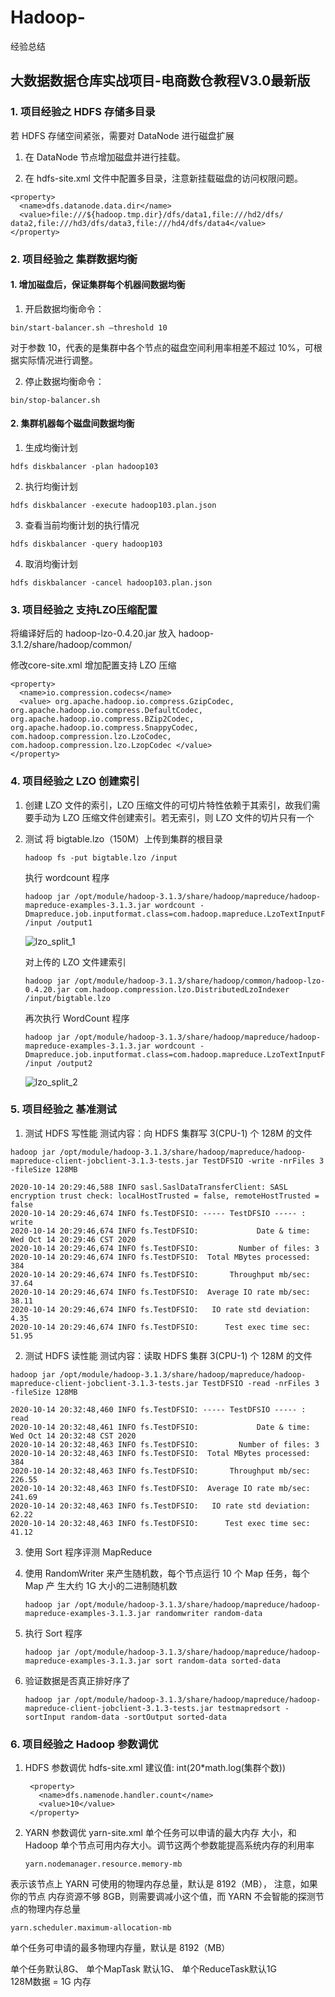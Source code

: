 # Hadoop-
经验总结

## 大数据数据仓库实战项目-电商数仓教程V3.0最新版

### 1. 项目经验之 HDFS 存储多目录
若 HDFS 存储空间紧张，需要对 DataNode 进行磁盘扩展
  1. 在 DataNode 节点增加磁盘并进行挂载。 

  2. 在 hdfs-site.xml 文件中配置多目录，注意新挂载磁盘的访问权限问题。 
  ```
  <property>
    <name>dfs.datanode.data.dir</name>
    <value>file:///${hadoop.tmp.dir}/dfs/data1,file:///hd2/dfs/ data2,file:///hd3/dfs/data3,file:///hd4/dfs/data4</value>
  </property>
  ```


### 2. 项目经验之 集群数据均衡
#### 1. 增加磁盘后，保证集群每个机器间数据均衡 
1. 开启数据均衡命令：
  ```
  bin/start-balancer.sh –threshold 10 
  ```
对于参数 10，代表的是集群中各个节点的磁盘空间利用率相差不超过 10%，可根据实际情况进行调整。 

2. 停止数据均衡命令：
  ```
  bin/stop-balancer.sh
  ```
 
#### 2. 集群机器每个磁盘间数据均衡
1. 生成均衡计划
  ```
  hdfs diskbalancer -plan hadoop103
  ````

2. 执行均衡计划
  ```
  hdfs diskbalancer -execute hadoop103.plan.json
  ```

3. 查看当前均衡计划的执行情况
  ```
  hdfs diskbalancer -query hadoop103
  ```

4. 取消均衡计划
  ```
  hdfs diskbalancer -cancel hadoop103.plan.json
  ```


### 3. 项目经验之 支持LZO压缩配置
将编译好后的 hadoop-lzo-0.4.20.jar 放入 hadoop-3.1.2/share/hadoop/common/

修改core-site.xml 增加配置支持 LZO 压缩
  ```
  <property>
    <name>io.compression.codecs</name>
    <value> org.apache.hadoop.io.compress.GzipCodec, org.apache.hadoop.io.compress.DefaultCodec, org.apache.hadoop.io.compress.BZip2Codec, org.apache.hadoop.io.compress.SnappyCodec, com.hadoop.compression.lzo.LzoCodec, com.hadoop.compression.lzo.LzopCodec </value>
  </property>
  ```


### 4. 项目经验之 LZO 创建索引
1. 创建 LZO 文件的索引，LZO 压缩文件的可切片特性依赖于其索引，故我们需要手动为 LZO 压缩文件创建索引。若无索引，则 LZO 文件的切片只有一个
2. 测试
   将 bigtable.lzo（150M）上传到集群的根目录
    ```
    hadoop fs -put bigtable.lzo /input
    ```
   执行 wordcount 程序
    ```
    hadoop jar /opt/module/hadoop-3.1.3/share/hadoop/mapreduce/hadoop-mapreduce-examples-3.1.3.jar wordcount -Dmapreduce.job.inputformat.class=com.hadoop.mapreduce.LzoTextInputFormat /input /output1
    ```
    ![lzo_split_1](https://github.com/caocong192/Hadoop-/blob/main/pics/lzo_split_1.jpg)
    
   对上传的 LZO 文件建索引
    ```
    hadoop jar /opt/module/hadoop-3.1.3/share/hadoop/common/hadoop-lzo-0.4.20.jar com.hadoop.compression.lzo.DistributedLzoIndexer /input/bigtable.lzo
    ```
   再次执行 WordCount 程序
    ```
    hadoop jar /opt/module/hadoop-3.1.3/share/hadoop/mapreduce/hadoop-mapreduce-examples-3.1.3.jar wordcount -Dmapreduce.job.inputformat.class=com.hadoop.mapreduce.LzoTextInputFormat /input /output2
    ```
    ![lzo_split_2](https://github.com/caocong192/Hadoop-/blob/main/pics/lzo_split_2.jpg)


### 5. 项目经验之 基准测试

1. 测试 HDFS 写性能
测试内容：向 HDFS 集群写 3(CPU-1) 个 128M 的文件
  ```
  hadoop jar /opt/module/hadoop-3.1.3/share/hadoop/mapreduce/hadoop-mapreduce-client-jobclient-3.1.3-tests.jar TestDFSIO -write -nrFiles 3 -fileSize 128MB
  ```
  ```
  2020-10-14 20:29:46,588 INFO sasl.SaslDataTransferClient: SASL encryption trust check: localHostTrusted = false, remoteHostTrusted = false
  2020-10-14 20:29:46,674 INFO fs.TestDFSIO: ----- TestDFSIO ----- : write
  2020-10-14 20:29:46,674 INFO fs.TestDFSIO:             Date & time: Wed Oct 14 20:29:46 CST 2020
  2020-10-14 20:29:46,674 INFO fs.TestDFSIO:         Number of files: 3
  2020-10-14 20:29:46,674 INFO fs.TestDFSIO:  Total MBytes processed: 384
  2020-10-14 20:29:46,674 INFO fs.TestDFSIO:       Throughput mb/sec: 37.64
  2020-10-14 20:29:46,674 INFO fs.TestDFSIO:  Average IO rate mb/sec: 38.11
  2020-10-14 20:29:46,674 INFO fs.TestDFSIO:   IO rate std deviation: 4.35
  2020-10-14 20:29:46,674 INFO fs.TestDFSIO:      Test exec time sec: 51.95
  ```
2. 测试 HDFS 读性能
测试内容：读取 HDFS 集群 3(CPU-1) 个 128M 的文件
  ```
  hadoop jar /opt/module/hadoop-3.1.3/share/hadoop/mapreduce/hadoop-mapreduce-client-jobclient-3.1.3-tests.jar TestDFSIO -read -nrFiles 3 -fileSize 128MB
  ```
  ```
  2020-10-14 20:32:48,460 INFO fs.TestDFSIO: ----- TestDFSIO ----- : read
  2020-10-14 20:32:48,461 INFO fs.TestDFSIO:             Date & time: Wed Oct 14 20:32:48 CST 2020
  2020-10-14 20:32:48,463 INFO fs.TestDFSIO:         Number of files: 3
  2020-10-14 20:32:48,463 INFO fs.TestDFSIO:  Total MBytes processed: 384
  2020-10-14 20:32:48,463 INFO fs.TestDFSIO:       Throughput mb/sec: 226.55
  2020-10-14 20:32:48,463 INFO fs.TestDFSIO:  Average IO rate mb/sec: 241.69
  2020-10-14 20:32:48,463 INFO fs.TestDFSIO:   IO rate std deviation: 62.22
  2020-10-14 20:32:48,463 INFO fs.TestDFSIO:      Test exec time sec: 41.12
  ```

3. 使用 Sort 程序评测 MapReduce
4. 使用 RandomWriter 来产生随机数，每个节点运行 10 个 Map 任务，每个 Map 产 生大约 1G 大小的二进制随机数
   ```
   hadoop jar /opt/module/hadoop-3.1.3/share/hadoop/mapreduce/hadoop-mapreduce-examples-3.1.3.jar randomwriter random-data
   ```

5. 执行 Sort 程序
   ```
   hadoop jar /opt/module/hadoop-3.1.3/share/hadoop/mapreduce/hadoop-mapreduce-examples-3.1.3.jar sort random-data sorted-data
   ```
  
6. 验证数据是否真正排好序了
   ```
   hadoop jar /opt/module/hadoop-3.1.3/share/hadoop/mapreduce/hadoop-mapreduce-client-jobclient-3.1.3-tests.jar testmapredsort -sortInput random-data -sortOutput sorted-data
   ```
    
    
### 6. 项目经验之 Hadoop 参数调优
1. HDFS 参数调优 hdfs-site.xml
建议值: int(20*math.log(集群个数))
   ```
    <property>
      <name>dfs.namenode.handler.count</name>
      <value>10</value> 
    </property>
   ```

2. YARN 参数调优 yarn-site.xml
  单个任务可以申请的最大内存 大小，和 Hadoop 单个节点可用内存大小。调节这两个参数能提高系统内存的利用率  
   ```
   yarn.nodemanager.resource.memory-mb
   ```
  表示该节点上 YARN 可使用的物理内存总量，默认是 8192（MB）， 注意，如果你的节点 内存资源不够 8GB，则需要调减小这个值，而 YARN 不会智能的探测节点的物理内存总量  
   ```
   yarn.scheduler.maximum-allocation-mb
   ```
  单个任务可申请的最多物理内存量，默认是 8192（MB） 
  
  单个任务默认8G、 单个MapTask 默认1G、 单个ReduceTask默认1G  
  128M数据 = 1G 内存  
